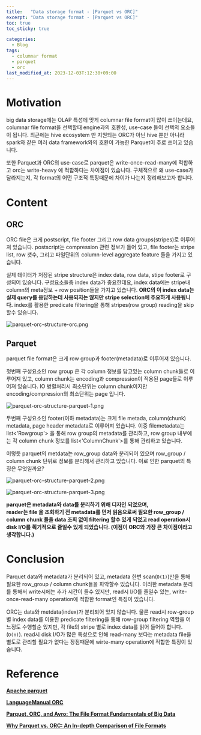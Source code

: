 ```yaml
---
title:   "Data storage format - [Parquet vs ORC]"
excerpt: "Data storage format - [Parquet vs ORC]"
toc: true
toc_sticky: true

categories:
  - Blog
tags:
  - columnar format
  - parquet
  - orc
last_modified_at: 2023-12-03T:12:30+09:00
---
```

# Motivation

big data storage에는 OLAP 특성에 맞게 columnar file format이 많이 쓰이는데요, columnar file format을 선택할때 engine과의 호환성, use-case 들이 선택의 요소들이 됩니다. 최근에는 hive ecosystem 만 지원되는 ORC가 아닌 hive 뿐만 아니라 spark와 같은 여러 data framework와의 호환이 가능한 Parquet이 주로 쓰이고 있습니다.

또한 Parquet과 ORC의 use-case로 parquet은 write-once-read-many에 적합하고 orc는 write-heavy 에 적합하다는 차이점이 있습니다.  구체적으로 왜 use-case가 달라지는지, 각 format의 어떤 구조적 특징때문에 차이가 나는지 정리해보고자 합니다.

# Content

## ORC

ORC file은 크게 postscript, file footer 그리고 row data groups(stripes)로 이루어져 있습니다.
postscript는 compression 관련 정보가 들어 있고, file footer는 stripe list, row 갯수, 그리고 파일단위의 column-level aggregate feature 들을 가지고 있습니다.

실제 데이터가 저장된 stripe structure은 index data, row data, stipe footer로 구성되어 있습니다. 구성요소들중 index data가 중요한데요,
index data에는 stripe내 column의 meta정보 + row position들을 가지고 있습니다. **ORC의 이 index data는 실제 query를 응답하는데 사용되지는 않지만 stripe selection에 주요하게 사용됩니다.** index를 활용한 predicate filtering을 통해 stripes(row group) reading을 skip 할수 있습니다.

![parquet-orc-structure-orc.png](https://raw.githubusercontent.com/chaneeh/chaneeh.github.io/master/img/file-format-parquet-orc/parquet-orc-structure-orc.png)

## Parquet

parquet file format은 크게 row group과 footer(metadata)로 이루어져 있습니다.

첫번째 구성요소인 row group 은 각 column 정보를 담고있는 column chunk들로 이루어져 있고, column chunk는 encoding과 compression이 적용된 page들로 이루어져 있습니다. IO 병렬처리시 최소단위는 column chunk이지만 encoding/compression의 최소단위는 page 입니다.

![parquet-orc-structure-parquet-1.png](https://raw.githubusercontent.com/chaneeh/chaneeh.github.io/master/img/file-format-parquet-orc/parquet-orc-structure-parquet-1.png)

두번째 구성요소인 footer(이하 metadata)는 크게 file metada, column(chunk) metadata, page header metadata로 이루어져 있습니다. 이중 filemetadata는 list<'Rowgroup'> 을 통해 row group의 metadata를 관리하고, row group 내부에는 각 column chunk 정보를 list<'ColumnChunk'>를 통해 관리하고 있습니다. 

이렇듯 parquet의 metdata는 row_group data와 분리되어 있으며 row_group / column chunk 단위로 정보를 분리해서 관리하고 있습니다. 이로 인한 parquet의 특징은 무엇일까요?

![parquet-orc-structure-parquet-2.png](https://raw.githubusercontent.com/chaneeh/chaneeh.github.io/master/img/file-format-parquet-orc/parquet-orc-structure-parquet-2.png)

![parquet-orc-structure-parquet-3.png](https://raw.githubusercontent.com/chaneeh/chaneeh.github.io/master/img/file-format-parquet-orc/parquet-orc-structure-parquet-3.png)

**parquet은 metadata와 data를 분리하기 위해 디자인 되었으며,  
reader는 file 을 조회하기 전 metadata를 먼저 읽음으로써 필요한 row_group / column chunk 들을 data 조회 없이 filtering 할수 있게 되었고 read operation시 disk I/O를 획기적으로 줄일수 있게 되었습니다. (이점이 ORC와 가장 큰 차이점이라고 생각합니다.)**

# Conclusion

Parquet data와 metadata가 분리되어 있고, metadata 한번 scan(`O(1)`)만을 통해 필요한 row_group / column chunk들을 파악할수 있습니다. 이러한 metadata 분리를 통해서 write시에는 추가 시간이 들수 있지만, read시 I/O를 줄일수 있는, write-once-read-many operation에 적합한 format인 특징이 있습니다.

ORC는 data와 metdata(index)가 분리되어 있지 않습니다. 물론 read시 row-group별 index data를 이용한 predicate filtering을 통해 row-group filtering 역할을 어느정도 수행할순 있지만,  각 file의 stripe 별로 index data를 읽어 들어야 합니다.(`O(n)`). read시 disk I/O가 많은 특성으로 인해 read-many 보다는 metadata file을 별도로 관리할 필요가 없다는 장점때문에 wirte-many operation에 적합한 특징이 있습니다.

# Reference

[**Apache parquet**](https://parquet.apache.org/docs/file-format/)

[**LanguageManual ORC**](https://cwiki.apache.org/confluence/display/Hive/LanguageManual+ORC)

**[Parquet, ORC, and Avro: The File Format Fundamentals of Big Data](https://www.upsolver.com/blog/the-file-format-fundamentals-of-big-data)**

****[Why Parquet vs. ORC: An In-depth Comparison of File Formats](https://medium.com/@diehardankush/why-parquet-vs-orc-an-in-depth-comparison-of-file-formats-5fc3b5fdac2e)****